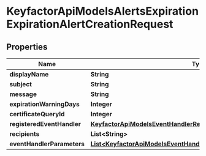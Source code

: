 

# KeyfactorApiModelsAlertsExpirationExpirationAlertCreationRequest


## Properties

| Name | Type | Description | Notes |
|------------ | ------------- | ------------- | -------------|
|**displayName** | **String** |  |  |
|**subject** | **String** |  |  |
|**message** | **String** |  |  |
|**expirationWarningDays** | **Integer** |  |  |
|**certificateQueryId** | **Integer** |  |  [optional] |
|**registeredEventHandler** | [**KeyfactorApiModelsEventHandlerRegisteredEventHandlerRequest**](KeyfactorApiModelsEventHandlerRegisteredEventHandlerRequest.md) |  |  [optional] |
|**recipients** | **List&lt;String&gt;** |  |  [optional] |
|**eventHandlerParameters** | [**List&lt;KeyfactorApiModelsEventHandlerEventHandlerParameterRequest&gt;**](KeyfactorApiModelsEventHandlerEventHandlerParameterRequest.md) |  |  [optional] |



